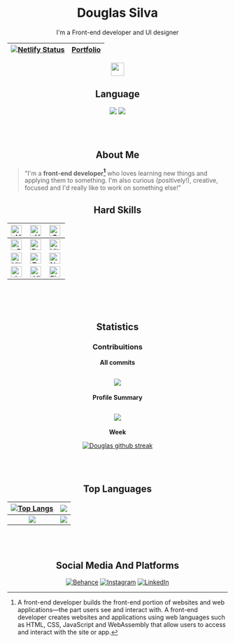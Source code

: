 <div align="center">
<h1>Douglas Silva</h1>
I'm a Front-end developer and UI designer

<br/>

[![Netlify Status](https://api.netlify.com/api/v1/badges/b55ca4e7-5a23-4911-b116-54b37689e68a/deploy-status)](https://devdouglassilva.xyz)|[Portfolio](https://devdouglassilva.xyz)
-|-
</div>


<div align="center">
  <img height="30svh" src="https://forthebadge.com/images/featured/featured-uses-html.svg" />
</div>

<h2 align="center">Language</h2>
<div align="center">
  
[![](https://img.shields.io/badge/ENGLISH-active-cyan.svg)](#)
[![](https://img.shields.io/badge/PORTUGUESE-inactive-white.svg)](./dist/pt-br/README.md)
</div>

<br/>
<br/>

<h2 align="center">About Me</h2>

> "I'm a <strong>front-end developer[^1]</strong> who loves learning new things and applying them to something. I'm also curious (positively!), creative, focused and I'd really like to work on something else!"
> <br/>

<h2 align="center">Hard Skills</h2>
<div align="center">

|           <img align="left" height="25svh" alt="Vue.js" src="https://img.shields.io/badge/Vue.js-4FC08D.svg?style=for-the-badge&logo=vuedotjs&logoColor=white" /> |                                            <img align="left" height="25svh" alt="HTML5" src="https://img.shields.io/badge/HTML5-E34F26.svg?style=for-the-badge&logo=HTML5&logoColor=white" /> | <img align="left" height="25svh" alt="CSS3" src="https://img.shields.io/badge/CSS3-1572B6.svg?style=for-the-badge&logo=CSS3&logoColor=white" />            |
| ----------------------------------------------------------------------------------------------------------------------------------------------------------------: | --------------------------------------------------------------------------------------------------------------------------------------------------------------------------------------------: | ---------------------------------------------------------------------------------------------------------------------------------------------------------- |
|                   <img align="left" height="25svh" alt="SASS" src="https://img.shields.io/badge/Sass-CC6699.svg?style=for-the-badge&logo=Sass&logoColor=white" /> |                                            <img align="left" height="25svh" alt="React" src="https://img.shields.io/badge/React-61DAFB.svg?style=for-the-badge&logo=React&logoColor=black" /> | <img align="left" height="25svh" alt="Vite" src="https://img.shields.io/badge/Vite-646CFF.svg?style=for-the-badge&logo=Vite&logoColor=white" />            |
|             <img align="left" height="25svh" alt="Vitest" src="https://img.shields.io/badge/Vitest-6E9F18.svg?style=for-the-badge&logo=Vitest&logoColor=white" /> |                             <img align="left" height="25svh" alt="TypeScript" src="https://img.shields.io/badge/TypeScript-3178C6.svg?style=for-the-badge&logo=TypeScript&logoColor=white" /> | <img align="left" height="25svh" alt="Nuxt.js" src="https://img.shields.io/badge/Nuxt.js-00DC82.svg?style=for-the-badge&logo=nuxtdotjs&logoColor=white" /> |
| <img align="left" height="25svh" alt="JavaScript" src="https://img.shields.io/badge/JavaScript-F7DF1E.svg?style=for-the-badge&logo=JavaScript&logoColor=black" /> | <img align="left" height="25svh" alt="Visual Studio Code" src="https://img.shields.io/badge/Visual%20Studio%20Code-007ACC.svg?style=for-the-badge&logo=Visual-Studio-Code&logoColor=white" /> | <img align="left" height="25svh" alt="Figma" src="https://img.shields.io/badge/Figma-F24E1E.svg?style=for-the-badge&logo=Figma&logoColor=white" />         |

</div>
<br/>


<br>
<br>
<h2 align="center">Statistics</h2>

<h3 align="center">Contribuitions</h3>
  <div align="center">
  <p><strong>All commits</strong></p>
  
![](https://github-readme-stats.vercel.app/api?username=devdouglasgfs&theme=tokyonight&show_icons=true&count_private=true&locale=en&cache_seconds=14400&include_all_commits=true&rank_icon=github")
  ---

  <p><strong>Profile Summary</strong></p>
  
![](http://github-profile-summary-cards.vercel.app/api/cards/profile-details?username=devdouglasgfs&theme=tokyonight&locale)
  ---

  <p><strong>Week</strong></p>
  
  [![Douglas github streak](https://github-readme-streak-stats.herokuapp.com/?user=devdouglasgfs&theme=tokyonight)](https://github.com/DenverCoder1/github-readme-streak-stats)
  </div>
<br/>
<br/>

<h2 align="center">Top Languages</h2>
<div align="center">
  
  | [![Top Langs](https://github-readme-stats.vercel.app/api/top-langs/?username=devdouglasgfs&theme=tokyonight&layout=compact)](https://github.com/anuraghazra/github-readme-stats)| ![](http://github-profile-summary-cards.vercel.app/api/cards/repos-per-language?username=devdouglasgfs&theme=tokyonight)|
|:-:|:-:|
| ![](http://github-profile-summary-cards.vercel.app/api/cards/most-commit-language?username=devdouglasgfs&theme=tokyonight)|<img align="center" src="https://forthebadge.com/images/featured/featured-built-with-love.svg" />|
</div>

<br>
<br>
<h2 align="center">Social Media And Platforms</h2>
<div align="center">
  
[![Behance](https://img.shields.io/badge/Behance-1769FF.svg?style=for-the-badge&logo=Behance&logoColor=white)](https://www.behance.net/devdouglassilva)
[![Instagram](https://img.shields.io/badge/Instagram-E4405F.svg?style=for-the-badge&logo=Instagram&logoColor=white)](https://instagram.com/douglassilva_developer)
[![LinkedIn](https://img.shields.io/badge/LinkedIn-0A66C2.svg?style=for-the-badge&logo=LinkedIn&logoColor=white)](https://www.linkedin.com/in/developer-douglas-silva)
</div>

[^1]: A front-end developer builds the front-end portion of websites and web applications—the part users see and interact with. A front-end developer creates websites and applications using web languages such as HTML, CSS, JavaScript and WebAssembly that allow users to access and interact with the site or app.
